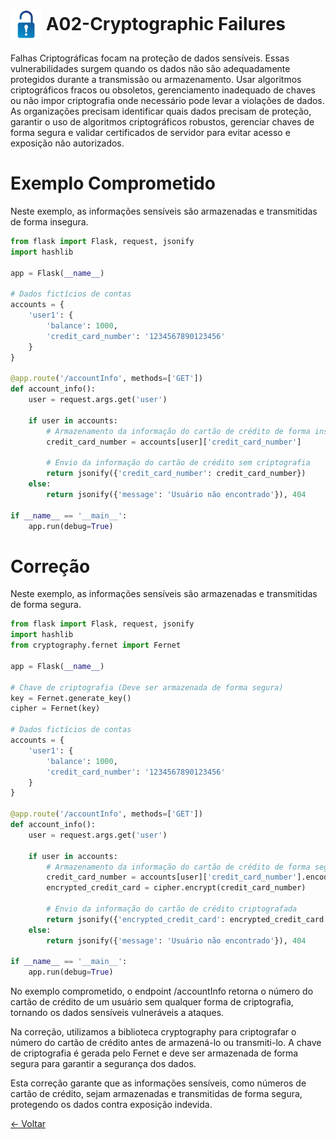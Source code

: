 # <img src="../../imagens/TOP_10_Icons_Final_Crypto_Failures.png" width="50px" style="vertical-align: middle;"> A02-Cryptographic Failures
Falhas Criptográficas focam na proteção de dados sensíveis. Essas vulnerabilidades surgem quando os dados não são adequadamente protegidos durante a transmissão ou armazenamento. Usar algoritmos criptográficos fracos ou obsoletos, gerenciamento inadequado de chaves ou não impor criptografia onde necessário pode levar a violações de dados. As organizações precisam identificar quais dados precisam de proteção, garantir o uso de algoritmos criptográficos robustos, gerenciar chaves de forma segura e validar certificados de servidor para evitar acesso e exposição não autorizados. 

# Exemplo Comprometido
Neste exemplo, as informações sensíveis são armazenadas e transmitidas de forma insegura.

```python
from flask import Flask, request, jsonify
import hashlib

app = Flask(__name__)

# Dados fictícios de contas
accounts = {
    'user1': {
        'balance': 1000,
        'credit_card_number': '1234567890123456'
    }
}

@app.route('/accountInfo', methods=['GET'])
def account_info():
    user = request.args.get('user')
    
    if user in accounts:
        # Armazenamento da informação do cartão de crédito de forma insegura
        credit_card_number = accounts[user]['credit_card_number']
        
        # Envio da informação do cartão de crédito sem criptografia
        return jsonify({'credit_card_number': credit_card_number})
    else:
        return jsonify({'message': 'Usuário não encontrado'}), 404

if __name__ == '__main__':
    app.run(debug=True)
```

# Correção
Neste exemplo, as informações sensíveis são armazenadas e transmitidas de forma segura.

```python
from flask import Flask, request, jsonify
import hashlib
from cryptography.fernet import Fernet

app = Flask(__name__)

# Chave de criptografia (Deve ser armazenada de forma segura)
key = Fernet.generate_key()
cipher = Fernet(key)

# Dados fictícios de contas
accounts = {
    'user1': {
        'balance': 1000,
        'credit_card_number': '1234567890123456'
    }
}

@app.route('/accountInfo', methods=['GET'])
def account_info():
    user = request.args.get('user')
    
    if user in accounts:
        # Armazenamento da informação do cartão de crédito de forma segura
        credit_card_number = accounts[user]['credit_card_number'].encode()
        encrypted_credit_card = cipher.encrypt(credit_card_number)
        
        # Envio da informação do cartão de crédito criptografada
        return jsonify({'encrypted_credit_card': encrypted_credit_card.decode()})
    else:
        return jsonify({'message': 'Usuário não encontrado'}), 404

if __name__ == '__main__':
    app.run(debug=True)
```
No exemplo comprometido, o endpoint /accountInfo retorna o número do cartão de crédito de um usuário sem qualquer forma de criptografia, tornando os dados sensíveis vulneráveis a ataques.

Na correção, utilizamos a biblioteca cryptography para criptografar o número do cartão de crédito antes de armazená-lo ou transmiti-lo. A chave de criptografia é gerada pelo Fernet e deve ser armazenada de forma segura para garantir a segurança dos dados.

Esta correção garante que as informações sensíveis, como números de cartão de crédito, sejam armazenadas e transmitidas de forma segura, protegendo os dados contra exposição indevida.

[← Voltar](../../README.md)